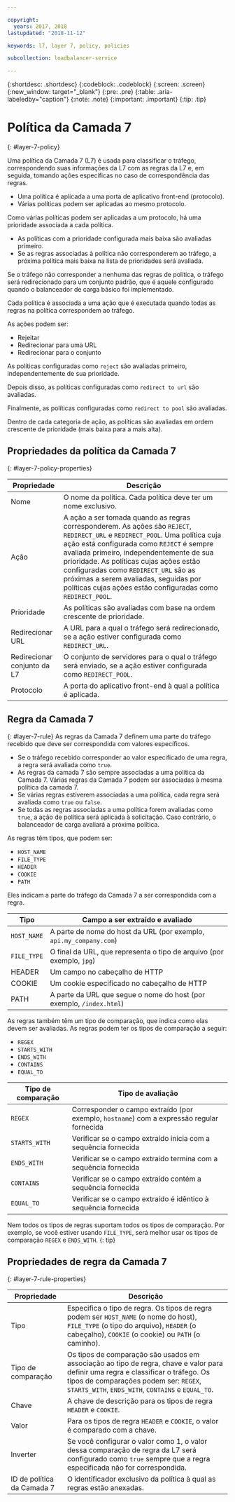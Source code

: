 ```yaml
---

copyright:
  years: 2017, 2018
lastupdated: "2018-11-12"

keywords: l7, layer 7, policy, policies

subcollection: loadbalancer-service

---
```


{:shortdesc: .shortdesc}
{:codeblock: .codeblock}
{:screen: .screen}
{:new_window: target="_blank"}
{:pre: .pre}
{:table: .aria-labeledby="caption"}
{:note: .note}
{:important: .important}
{:tip: .tip}

# Política da Camada 7
{: #layer-7-policy}

Uma política da Camada 7 (L7) é usada para classificar o tráfego, correspondendo suas informações da L7 com as regras da L7 e, em seguida, tomando ações específicas no caso de correspondência das regras.

* Uma política é aplicada a uma porta de aplicativo front-end (protocolo).
* Várias políticas podem ser aplicadas ao mesmo protocolo.

Como várias políticas podem ser aplicadas a um protocolo, há uma prioridade associada a cada política.

* As políticas com a prioridade configurada mais baixa são avaliadas primeiro.
* Se as regras associadas à política não corresponderem ao tráfego, a próxima política mais baixa na lista de prioridades será avaliada.

Se o tráfego não corresponder a nenhuma das regras de política, o tráfego será redirecionado para um conjunto padrão, que é aquele configurado quando o balanceador de carga básico foi implementado.

Cada política é associada a uma ação que é executada quando todas as regras na política correspondem ao tráfego.

As ações podem ser:

- Rejeitar
- Redirecionar para uma URL
- Redirecionar para o conjunto

As políticas configuradas como `reject` são avaliadas primeiro, independentemente de sua prioridade.

Depois disso, as políticas configuradas como `redirect to url` são avaliadas.

Finalmente, as políticas configuradas como `redirect to pool` são avaliadas.

Dentro de cada categoria de ação, as políticas são avaliadas em ordem crescente de prioridade (mais baixa para a mais alta).

## Propriedades da política da Camada 7
{: #layer-7-policy-properties}

Propriedade  | Descrição
------------- | -------------
Nome | O nome da política. Cada política deve ter um nome exclusivo.
Ação | A ação a ser tomada quando as regras corresponderem. As ações são `REJECT`, `REDIRECT_URL` e `REDIRECT_POOL`. Uma política cuja ação está configurada como `REJECT` é sempre avaliada primeiro, independentemente de sua prioridade. As políticas cujas ações estão configuradas como `REDIRECT_URL` são as próximas a serem avaliadas, seguidas por políticas cujas ações estão configuradas como `REDIRECT_POOL`.
Prioridade | As políticas são avaliadas com base na ordem crescente de prioridade.
Redirecionar URL | A URL para a qual o tráfego será redirecionado, se a ação estiver configurada como `REDIRECT_URL`.
Redirecionar conjunto da L7 | O conjunto de servidores para o qual o tráfego será enviado, se a ação estiver configurada como `REDIRECT_POOL`.
Protocolo | A porta do aplicativo front-end à qual a política é aplicada.

## Regra da Camada 7
{: #layer-7-rule}
As regras da Camada 7 definem uma parte do tráfego recebido que deve ser correspondida com valores específicos.

* Se o tráfego recebido corresponder ao valor especificado de uma regra, a regra será avaliada como `true`.
* As regras da camada 7 são sempre associadas a uma política da Camada 7. Várias regras da Camada 7 podem ser associadas à mesma política da camada 7.
* Se várias regras estiverem associadas a uma política, cada regra será avaliada como `true` ou `false`.
* Se todas as regras associadas a uma política forem avaliadas como `true`, a ação de política será aplicada à solicitação. Caso contrário, o balanceador de carga avaliará a próxima política.

As regras têm tipos, que podem ser:

* `HOST_NAME`
* `FILE_TYPE`
* `HEADER`
* `COOKIE`
* `PATH`

Eles indicam a parte do tráfego da Camada 7 a ser correspondida com a regra.

Tipo      |  Campo a ser extraído e avaliado
----------| -----------------------
`HOST_NAME` | A parte de nome do host da URL (por exemplo, `api.my_company.com`)
`FILE_TYPE` | O final da URL, que representa o tipo de arquivo (por exemplo, `jpg`)
HEADER    | Um campo no cabeçalho de HTTP
COOKIE    | Um cookie especificado no cabeçalho de HTTP
PATH      | A parte da URL que segue o nome do host (por exemplo, `/index.html`)

As regras também têm um tipo de comparação, que indica como elas devem ser avaliadas.
As regras podem ter os tipos de comparação a seguir:

* `REGEX`
* `STARTS_WITH`
* `ENDS_WITH`
* `CONTAINS`
* `EQUAL_TO`

Tipo de comparação |  Tipo de avaliação
----------------|---------------------
`REGEX`           |  Corresponder o campo extraído (por exemplo, `hostname`) com a expressão regular fornecida
`STARTS_WITH`     |  Verificar se o campo extraído inicia com a sequência fornecida
`ENDS_WITH`       |  Verificar se o campo extraído termina com a sequência fornecida
`CONTAINS`        |  Verificar se o campo extraído contém a sequência fornecida
`EQUAL_TO`        |  Verificar se o campo extraído é idêntico à sequência fornecida

Nem todos os tipos de regras suportam todos os tipos de comparação. Por exemplo, se você estiver usando `FILE_TYPE`, será melhor usar os tipos de comparação `REGEX` e `ENDS_WITH`.
{: tip}

## Propriedades de regra da Camada 7
{: #layer-7-rule-properties}

Propriedade  | Descrição
------------- | -------------
Tipo | Especifica o tipo de regra. Os tipos de regra podem ser `HOST_NAME` (o nome do host), `FILE_TYPE` (o tipo do arquivo), `HEADER` (o cabeçalho), `COOKIE` (o cookie) ou `PATH` (o caminho).
Tipo de comparação | Os tipos de comparação são usados em associação ao tipo de regra, chave e valor para definir uma regra e classificar o tráfego. Os tipos de comparações podem ser: `REGEX`, `STARTS_WITH`, `ENDS_WITH`, `CONTAINS` e `EQUAL_TO`.
Chave | A chave de descrição para os tipos de regra `HEADER` e `COOKIE`.
Valor |  Para os tipos de regra `HEADER` e `COOKIE`, o valor é comparado com a chave.
Inverter | Se você configurar o valor como 1, o valor dessa comparação de regra da L7 será configurado como `true` sempre que a regra especificada não for correspondida.
ID de política da Camada 7 | O identificador exclusivo da política à qual as regras estão anexadas.
